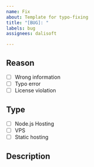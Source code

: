 ```yaml
---
name: Fix
about: Template for typo-fixing
title: "[BUG]: "
labels: bug
assignees: dalisoft

---
```


## Reason

- [ ] Wrong information
- [ ] Typo error
- [ ] License violation

## Type

- [ ] Node.js Hosting
- [ ] VPS
- [ ] Static hosting

## Description
